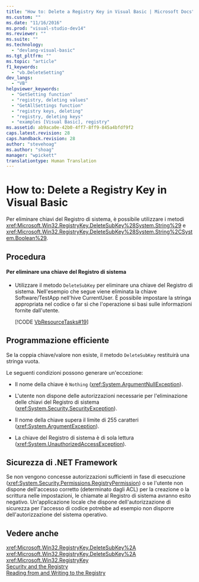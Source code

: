```yaml
---
title: "How to: Delete a Registry Key in Visual Basic | Microsoft Docs"
ms.custom: ""
ms.date: "11/16/2016"
ms.prod: "visual-studio-dev14"
ms.reviewer: ""
ms.suite: ""
ms.technology: 
  - "devlang-visual-basic"
ms.tgt_pltfrm: ""
ms.topic: "article"
f1_keywords: 
  - "vb.DeleteSetting"
dev_langs: 
  - "VB"
helpviewer_keywords: 
  - "GetSetting function"
  - "registry, deleting values"
  - "GetAllSettings function"
  - "registry keys, deleting"
  - "registry, deleting keys"
  - "examples [Visual Basic], registry"
ms.assetid: ab9aca0e-42b0-4ff7-8ff9-845a4bfdf9f2
caps.latest.revision: 28
caps.handback.revision: 28
author: "stevehoag"
ms.author: "shoag"
manager: "wpickett"
translationtype: Human Translation
---
```

# How to: Delete a Registry Key in Visual Basic
Per eliminare chiavi del Registro di sistema, è possibile utilizzare i metodi <xref:Microsoft.Win32.RegistryKey.DeleteSubKey%28System.String%29> e <xref:Microsoft.Win32.RegistryKey.DeleteSubKey%28System.String%2CSystem.Boolean%29>.  
  
## Procedura  
  
#### Per eliminare una chiave del Registro di sistema  
  
-   Utilizzare il metodo `DeleteSubKey` per eliminare una chiave del Registro di sistema.  Nell'esempio che segue viene eliminata la chiave Software\/TestApp nell'hive CurrentUser.  È possibile impostare la stringa appropriata nel codice o far sì che l'operazione si basi sulle informazioni fornite dall'utente.  
  
     [!CODE [VbResourceTasks#19](../CodeSnippet/VS_Snippets_VBCSharp/VbResourceTasks#19)]  
  
## Programmazione efficiente  
 Se la coppia chiave\/valore non esiste, il metodo `DeleteSubKey` restituirà una stringa vuota.  
  
 Le seguenti condizioni possono generare un'eccezione:  
  
-   Il nome della chiave è `Nothing` \(<xref:System.ArgumentNullException>\).  
  
-   L'utente non dispone delle autorizzazioni necessarie per l'eliminazione delle chiavi del Registro di sistema \(<xref:System.Security.SecurityException>\).  
  
-   Il nome della chiave supera il limite di 255 caratteri \(<xref:System.ArgumentException>\).  
  
-   La chiave del Registro di sistema è di sola lettura \(<xref:System.UnauthorizedAccessException>\).  
  
## Sicurezza di .NET Framework  
 Se non vengono concesse autorizzazioni sufficienti in fase di esecuzione \(<xref:System.Security.Permissions.RegistryPermission>\) o se l'utente non dispone dell'accesso corretto \(determinato dagli ACL\) per la creazione o la scrittura nelle impostazioni, le chiamate al Registro di sistema avranno esito negativo.  Un'applicazione locale che dispone dell'autorizzazione di sicurezza per l'accesso di codice potrebbe ad esempio non disporre dell'autorizzazione del sistema operativo.  
  
## Vedere anche  
 <xref:Microsoft.Win32.RegistryKey.DeleteSubKey%2A>   
 <xref:Microsoft.Win32.RegistryKey.DeleteSubKey%2A>   
 <xref:Microsoft.Win32.RegistryKey>   
 [Security and the Registry](../../../../visual-basic/developing-apps/programming/computer-resources/security-and-the-registry.md)   
 [Reading from and Writing to the Registry](../../../../visual-basic/developing-apps/programming/computer-resources/reading-from-and-writing-to-the-registry.md)